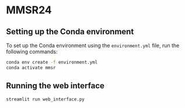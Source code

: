 # MMSR24

## Setting up the Conda environment
To set up the Conda environment using the `environment.yml` file, run the following commands:

```sh
conda env create -f environment.yml
conda activate mmsr
```

## Running the web interface
```sh
streamlit run web_interface.py
```